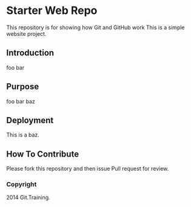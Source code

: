 # Starter Web Repo

This repository is for showing how Git and GitHub work
This is a simple website project.

## Introduction

foo bar

## Purpose

foo bar baz

## Deployment

This is a baz.

## How To Contribute

Please fork this repository and then issue Pull request for review.

### Copyright

2014 Git.Training.
